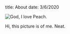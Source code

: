 title: About 
date: 3/6/2020

![God, I love Peach.][peach]

Hi, this picture is of me. Neat.

[peach]: {static}/images/peach.jpg